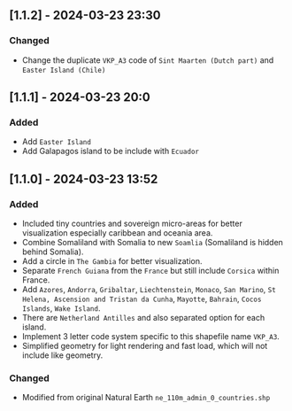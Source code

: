 ## [1.1.2] - 2024-03-23 23:30
### Changed
- Change the duplicate `VKP_A3` code of `Sint Maarten (Dutch part)` and `Easter Island (Chile)`

## [1.1.1] - 2024-03-23 20:0
### Added
- Add `Easter Island`
- Add Galapagos island to be include with `Ecuador`

## [1.1.0] - 2024-03-23 13:52
### Added
- Included tiny countries and sovereign micro-areas for better visualization especially caribbean and oceania area.
- Combine Somaliland with Somalia to new `Soamlia` (Somaliland is hidden behind Somalia).
- Add a circle in `The Gambia` for better visualization.
- Separate `French Guiana` from the `France` but still include `Corsica` within France.
- Add `Azores`, `Andorra`, `Gribaltar`, `Liechtenstein`, `Monaco`, `San Marino`, `St Helena, Ascension and Tristan da Cunha`, `Mayotte`, `Bahrain`, `Cocos Islands`, `Wake Island`.
- There are `Netherland Antilles` and also separated option for each island.
- Implement 3 letter code system specific to this shapefile name `VKP_A3`.
- Simplified geometry for light rendering and fast load, which will not include like geometry.

### Changed
- Modified from original Natural Earth `ne_110m_admin_0_countries.shp`